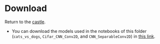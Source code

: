 # Download

Return to the [castle](https://github.com/Nkluge-correa/teeny-tiny_castle).

- You can download the models used in the notebooks of this folder (`cats_vs_dogs`, `Cifar_CNN_Conv2D`, and `CNN_SeparableConv2D`) in [this link](https://drive.google.com/uc?export=download&id=11pJyxFmtd1_0mCaMP_75ENcdu3tyMG1M).
